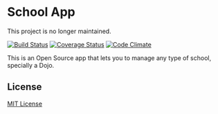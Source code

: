 # School App

This project is no longer maintained.

[![Build Status](https://travis-ci.org/felipediesel/school.svg?branch=master)](https://travis-ci.org/felipediesel/school)
[![Coverage Status](https://coveralls.io/repos/github/felipediesel/school/badge.svg?branch=master)](https://coveralls.io/github/felipediesel/school?branch=master)
[![Code Climate](https://codeclimate.com/github/felipediesel/school/badges/gpa.svg)](https://codeclimate.com/github/felipediesel/school)

This is an Open Source app that lets you to manage any type of school, specially a Dojo.

## License

[MIT License](LICENSE.txt)

